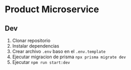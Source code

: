 # Product Microservice

## Dev
1. Clonar repositorio
2. Instalar dependencias
3. Crear archivo `.env` baso en el `.env.template`
4. Ejecutar migracion de prisma `npx prisma migrate dev`
5. Ejecutar `npm run start:dev`
